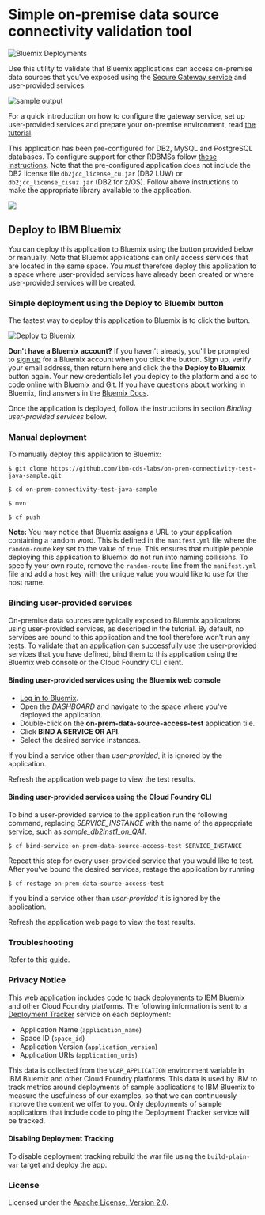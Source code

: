 # Simple on-premise data source connectivity validation tool

![Bluemix Deployments](https://deployment-tracker.mybluemix.net/stats/342af0e859ee71ef16193deff87d5771/badge.svg)

Use this utility to validate that Bluemix applications can access on-premise data sources that you've exposed using the [Secure Gateway service](https://console.ng.bluemix.net/catalog/secure-gateway) and user-provided services.

![sample output](https://raw.githubusercontent.com/wiki/ibm-cds-labs/on-prem-connectivity-test-java-sample/images/BM_sample_app_output.png)  

For a quick introduction on how to configure the gateway service, set up user-provided services and prepare your on-premise environment, read [the tutorial](https://developer.ibm.com/clouddataservices/access-an-on-premises-db2-data-server-from-the-bluemix-cloud/).

This application has been pre-configured for DB2, MySQL and PostgreSQL databases. To configure support for other RDBMSs follow [these instructions](https://github.com/ibm-cds-labs/on-prem-connectivity-test-java-sample/wiki/Adding-support-for-additional-relational-databases). Note that the pre-configured application does not include the DB2 license file `db2jcc_license_cu.jar` (DB2 LUW) or `db2jcc_license_cisuz.jar` (DB2 for z/OS). Follow above instructions to make the appropriate library available to the application. 

![](https://raw.githubusercontent.com/wiki/ibm-cds-labs/on-prem-connectivity-test-java-sample/images/access_test_bm_service_badge.png)

## Deploy to IBM Bluemix

You can deploy this application to Bluemix using the button provided below or manually. Note that Bluemix applications can only access services that are located in the same space. You 
*must* therefore deploy this application to a space where user-provided services have already been created or where user-provided services will be created.

### Simple deployment using the Deploy to Bluemix button

The fastest way to deploy this application to Bluemix is to click the button. 

[![Deploy to Bluemix](https://deployment-tracker.mybluemix.net/stats/342af0e859ee71ef16193deff87d5771/button.svg)](https://bluemix.net/deploy?repository=https://github.com/ibm-cds-labs/on-prem-connectivity-test-java-sample.git)

**Don't have a Bluemix account?** If you haven't already, you'll be prompted to [sign up](http://www.ibm.com/cloud-computing/bluemix/) for a Bluemix account when you click the button.  Sign up, verify your email address, then return here and click the the **Deploy to Bluemix** button again. Your new credentials let you deploy to the platform and also to code online with Bluemix and Git. If you have questions about working in Bluemix, find answers in the [Bluemix Docs](https://www.ng.bluemix.net/docs/).

Once the application is deployed, follow the instructions in section *Binding user-provided services* below.

### Manual deployment

To manually deploy this application to Bluemix:

    $ git clone https://github.com/ibm-cds-labs/on-prem-connectivity-test-java-sample.git

    $ cd on-prem-connectivity-test-java-sample

    $ mvn 

    $ cf push

**Note:** You may notice that Bluemix assigns a URL to your application containing a random word. This is defined in the `manifest.yml` file where the `random-route` key set to the value of `true`. This ensures that multiple people deploying this application to Bluemix do not run into naming collisions. To specify your own route, remove the `random-route` line from the `manifest.yml` file and add a `host` key with the unique value you would like to use for the host name.

### Binding user-provided services

On-premise data sources are typically exposed to Bluemix applications using user-provided services, as described in the tutorial. By default, no services are bound to this application and the tool therefore won't run any tests. To validate that an application can successfully use the user-provided services that you have defined, bind them to this application using the Bluemix web console or the Cloud Foundry CLI client.

#### Binding user-provided services using the Bluemix web console
  * [Log in to Bluemix](https://console.ng.bluemix.net/).
  * Open the *DASHBOARD* and navigate to the space where you've deployed the application.
  * Double-click on the **on-prem-data-source-access-test** application tile.
  * Click **BIND A SERVICE OR API**.
  * Select the desired service instances.

If you bind a service other than *user-provided*, it is ignored by the application.

Refresh the application web page to view the test results.  

#### Binding user-provided services using the Cloud Foundry CLI

To bind a user-provided service to the application run the following command, replacing *SERVICE_INSTANCE* with the name of the appropriate service, such as *sample_db2inst1_on_QA1*.

    $ cf bind-service on-prem-data-source-access-test SERVICE_INSTANCE

Repeat this step for every user-provided service that you would like to test. After you've bound the desired services, restage the application by running

    $ cf restage on-prem-data-source-access-test

If you bind a service other than *user-provided* it is ignored by the application.

Refresh the application web page to view the test results.  

### Troubleshooting
Refer to this [guide](https://github.com/ibm-cds-labs/on-prem-connectivity-test-java-sample/wiki/Addressing-sample-application-issues).

### Privacy Notice

This web application includes code to track deployments to [IBM Bluemix](https://www.bluemix.net/) and other Cloud Foundry platforms. The following information is sent to a [Deployment Tracker](https://github.com/cloudant-labs/deployment-tracker) service on each deployment:

* Application Name (`application_name`)
* Space ID (`space_id`)
* Application Version (`application_version`)
* Application URIs (`application_uris`)

This data is collected from the `VCAP_APPLICATION` environment variable in IBM Bluemix and other Cloud Foundry platforms. This data is used by IBM to track metrics around deployments of sample applications to IBM Bluemix to measure the usefulness of our examples, so that we can continuously improve the content we offer to you. Only deployments of sample applications that include code to ping the Deployment Tracker service will be tracked.

#### Disabling Deployment Tracking

To disable deployment tracking rebuild the war file using the `build-plain-war` target and deploy the app.

### License

Licensed under the [Apache License, Version 2.0](https://github.com/ibm-cds-labs/on-prem-connectivity-test-java-sample/blob/master/LICENSE).
